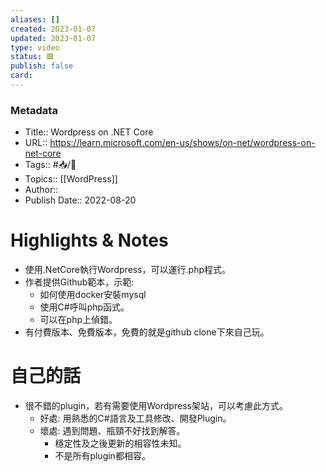 ```yaml
---
aliases: []
created: 2023-01-07
updated: 2023-01-07
type: video
status: 🟩
publish: false
card: 
---
```

### Metadata
- Title:: Wordpress on .NET Core
- URL::  https://learn.microsoft.com/en-us/shows/on-net/wordpress-on-net-core
- Tags:: #📥️/📰️ 
- Topics:: [[WordPress]]
- Author::
- Publish Date:: 2022-08-20

# Highlights & Notes
- 使用.NetCore執行Wordpress，可以運行.php程式。
- 作者提供Github範本，示範:
	- 如何使用docker安裝mysql
	- 使用C#呼叫php函式。
	- 可以在php上偵錯。
- 有付費版本、免費版本，免費的就是github clone下來自己玩。
# 自己的話
- 很不錯的plugin，若有需要使用Wordpress架站，可以考慮此方式。
	- 好處: 用熟悉的C#語言及工具修改、開發Plugin。
	- 壞處: 遇到問題、瓶頸不好找到解答。
		- 穩定性及之後更新的相容性未知。
		- 不是所有plugin都相容。